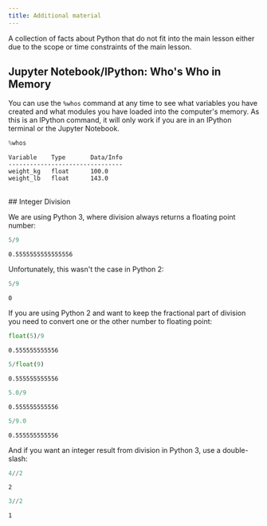 ```yaml
---
title: Additional material
---
```


A collection of facts about Python that do not fit into the main lesson
either due to the scope or time constraints of the main lesson.

## Jupyter Notebook/IPython: Who's Who in Memory

You can use the `%whos` command at any time to see what
variables you have created and what modules you have loaded into the computer's memory.
As this is an IPython command, it will only work if you are in an IPython terminal or the
Jupyter Notebook.

```python
%whos
```

```output
Variable    Type       Data/Info
--------------------------------
weight_kg   float      100.0
weight_lb   float      143.0
```

<br />
## Integer Division

We are using Python 3, where division always returns a floating point number:

```python
5/9
```

```output
0.5555555555555556
```

Unfortunately, this wasn't the case in Python 2:

```python
5/9
```

```output
0
```

If you are using Python 2 and want to keep the fractional part of division
you need to convert one or the other number to floating point:

```python
float(5)/9
```

```output
0.555555555556
```

```python
5/float(9)
```

```output
0.555555555556
```

```python
5.0/9
```

```output
0.555555555556
```

```python
5/9.0
```

```output
0.555555555556
```

And if you want an integer result from division in Python 3,
use a double-slash:

```python
4//2
```

```output
2
```

```python
3//2
```

```output
1
```
